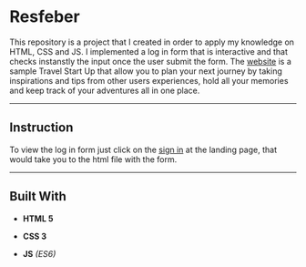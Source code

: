 # Resfeber

This repository is a project that I created in order to apply my knowledge on HTML, CSS and JS.  I implemented a log in form that is interactive and that checks instanstly the input once the user submit the form. The [website](https://sebastianmariani.github.io/Resfeber-travel-start-up/) is a sample Travel Start Up that allow you to plan your next journey by taking inspirations and tips from other users experiences, hold all your memories and keep track of your adventures all in one place.
___
## Instruction
To view the log in form just click on the [sign in](https://sebastianmariani.github.io/Resfeber-travel-start-up/passwordValidation/passwordValidation.html) at the landing page, that would take you to the html file with the form.
___
## Built With
* **HTML 5** 

* **CSS 3**

* **JS** *(ES6)*
